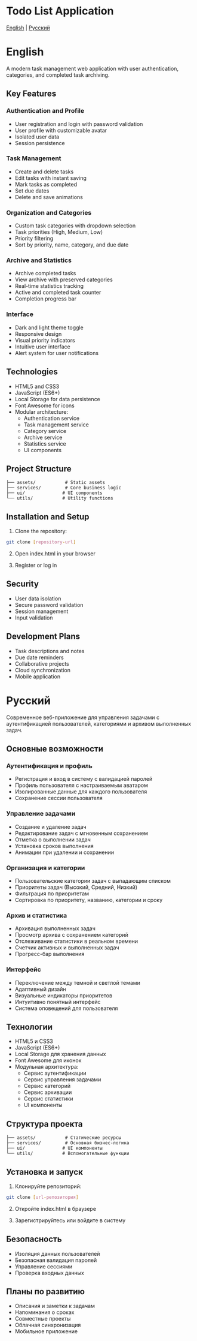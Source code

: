 # Todo List Application

[English](#english) | [Русский](#русский)

# English

A modern task management web application with user authentication, categories, and completed task archiving.

## Key Features

### Authentication and Profile
- User registration and login with password validation
- User profile with customizable avatar
- Isolated user data
- Session persistence

### Task Management
- Create and delete tasks
- Edit tasks with instant saving
- Mark tasks as completed
- Set due dates
- Delete and save animations

### Organization and Categories
- Custom task categories with dropdown selection
- Task priorities (High, Medium, Low)
- Priority filtering
- Sort by priority, name, category, and due date

### Archive and Statistics
- Archive completed tasks
- View archive with preserved categories
- Real-time statistics tracking
- Active and completed task counter
- Completion progress bar

### Interface
- Dark and light theme toggle
- Responsive design
- Visual priority indicators
- Intuitive user interface
- Alert system for user notifications

## Technologies
- HTML5 and CSS3
- JavaScript (ES6+)
- Local Storage for data persistence
- Font Awesome for icons
- Modular architecture:
  - Authentication service
  - Task management service
  - Category service
  - Archive service
  - Statistics service
  - UI components

## Project Structure
```
├── assets/           # Static assets
├── services/         # Core business logic
├── ui/              # UI components
└── utils/           # Utility functions
```

## Installation and Setup
1. Clone the repository:
```bash
git clone [repository-url]
```

2. Open index.html in your browser

3. Register or log in

## Security
- User data isolation
- Secure password validation
- Session management
- Input validation

## Development Plans
- Task descriptions and notes
- Due date reminders
- Collaborative projects
- Cloud synchronization
- Mobile application

# Русский

Современное веб-приложение для управления задачами с аутентификацией пользователей, категориями и архивом выполненных задач.

## Основные возможности

### Аутентификация и профиль
- Регистрация и вход в систему с валидацией паролей
- Профиль пользователя с настраиваемым аватаром
- Изолированные данные для каждого пользователя
- Сохранение сессии пользователя

### Управление задачами
- Создание и удаление задач
- Редактирование задач с мгновенным сохранением
- Отметка о выполнении задач
- Установка сроков выполнения
- Анимации при удалении и сохранении

### Организация и категории
- Пользовательские категории задач с выпадающим списком
- Приоритеты задач (Высокий, Средний, Низкий)
- Фильтрация по приоритетам
- Сортировка по приоритету, названию, категории и сроку

### Архив и статистика
- Архивация выполненных задач
- Просмотр архива с сохранением категорий
- Отслеживание статистики в реальном времени
- Счетчик активных и выполненных задач
- Прогресс-бар выполнения

### Интерфейс
- Переключение между темной и светлой темами
- Адаптивный дизайн
- Визуальные индикаторы приоритетов
- Интуитивно понятный интерфейс
- Система оповещений для пользователя

## Технологии
- HTML5 и CSS3
- JavaScript (ES6+)
- Local Storage для хранения данных
- Font Awesome для иконок
- Модульная архитектура:
  - Сервис аутентификации
  - Сервис управления задачами
  - Сервис категорий
  - Сервис архивации
  - Сервис статистики
  - UI компоненты

## Структура проекта
```
├── assets/           # Статические ресурсы
├── services/         # Основная бизнес-логика
├── ui/              # UI компоненты
└── utils/           # Вспомогательные функции
```

## Установка и запуск
1. Клонируйте репозиторий:
```bash
git clone [url-репозитория]
```

2. Откройте index.html в браузере

3. Зарегистрируйтесь или войдите в систему

## Безопасность
- Изоляция данных пользователей
- Безопасная валидация паролей
- Управление сессиями
- Проверка входных данных

## Планы по развитию
- Описания и заметки к задачам
- Напоминания о сроках
- Совместные проекты
- Облачная синхронизация
- Мобильное приложение